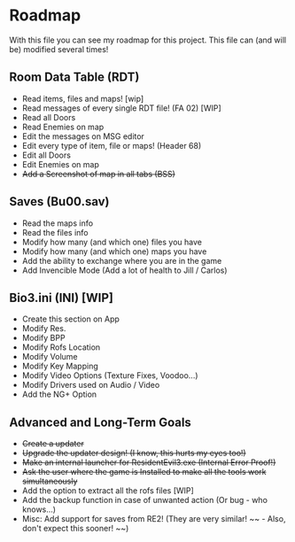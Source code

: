 # Roadmap
With this file you can see my roadmap for this project.
This file can (and will be) modified several times!

## Room Data Table (RDT)
- Read items, files and maps! [wip]
- Read messages of every single RDT file! (FA 02) [WIP]
- Read all Doors
- Read Enemies on map
- Edit the messages on MSG editor
- Edit every type of item, file or maps! (Header 68)
- Edit all Doors
- Edit Enemies on map
- ~~Add a Screenshot of map in all tabs (BSS)~~

## Saves (Bu00.sav)
- Read the maps info
- Read the files info
- Modify how many (and which one) files you have
- Modify how many (and which one) maps you have
- Add the ability to exchange where you are in the game
- Add Invencible Mode (Add a lot of health to Jill / Carlos)

## Bio3.ini (INI) [WIP]
- Create this section on App
- Modify Res.
- Modify BPP
- Modify Rofs Location
- Modify Volume
- Modify Key Mapping
- Modify Video Options (Texture Fixes, Voodoo...)
- Modify Drivers used on Audio / Video
- Add the NG+ Option

## Advanced and Long-Term Goals
- ~~Create a updater~~
- ~~Upgrade the updater design! (I know, this hurts my eyes too!)~~
- ~~Make an internal launcher for ResidentEvil3.exe (Internal Error Proof!)~~
- ~~Ask the user where the game is Installed to make all the tools work simultaneously~~
- Add the option to extract all the rofs files [WIP]
- Add the backup function in case of unwanted action (Or bug - who knows...)
- Misc: Add support for saves from RE2! (They are very similar! ~~ - Also, don't expect this sooner! ~~)

